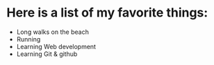 # Here is a list of my favorite things:
- Long walks on the beach
- Running
- Learning Web development
- Learning Git & github
